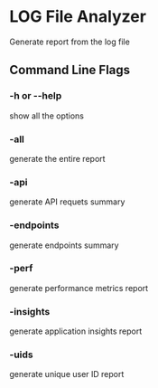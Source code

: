 # LOG File Analyzer
Generate report from the log file

## Command Line Flags
### -h or --help
show all the options

### -all
generate the entire report

### -api
generate API requets summary

### -endpoints
generate endpoints summary

### -perf
generate performance metrics report

### -insights
generate application insights report

### -uids
generate unique user ID report

